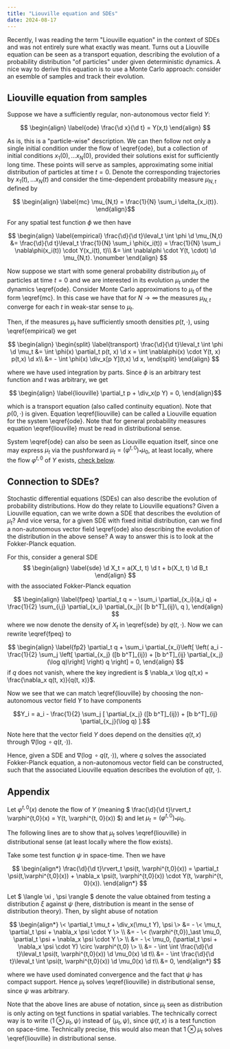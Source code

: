 ```yaml
---
title: "Liouville equation and SDEs"
date: 2024-08-17
---
```


Recently, I was reading the term "Liouville equation" in the context of SDEs and was not entirely sure what exactly was meant. Turns out a Liouville equation can be seen as a transport equation, describing the evolution of a probability distribution "of particles" under given deterministic dynamics. A nice way to derive this equation is to use a Monte Carlo approach: consider an esemble of samples and track their evolution.

## Liouville equation from samples

Suppose we have a sufficiently regular, non-autonomous vector field $Y$:

$$ \begin{align}
	\label{ode}
	\frac{\d x}{\d t} = Y(x,t)
\end{align} 
$$

As is, this is a "particle-wise" description. We can then follow not only a single initial condition under the flow of \eqref{ode}, but a collection of initial conditions $x_1(0), \dots x_N(0)$, provided their solutions exist for sufficiently long time. These points will serve as samples, approximating some initial distribution of particles at time $t=0$.
Denote the corresponding trajectories by $x_1(t), \dots x_N(t)$ and consider the time-dependent probability measure $\mu_{N,t}$ defined by 

$$
\begin{align}
\label{mc}
 \mu_{N,t} = \frac{1}{N} \sum_i \delta_{x_i(t)}.
 \end{align}$$

For any spatial test function $\phi$ we then have

$$ \begin{align}
\label{empirical}
	\frac{\d}{\d t}\leval_t \int \phi \d \mu_{N,t} &= \frac{\d}{\d t}\leval_t \frac{1}{N} \sum_i \phi(x_i(t)) =  \frac{1}{N} \sum_i \nabla\phi(x_i(t)) \cdot Y(x_i(t), t)\\
	&= \int \nabla\phi \cdot Y(t, \cdot) \d \mu_{N,t}. \nonumber
\end{align} 
$$

Now suppose we start with some general probability distribution $\mu_0$ of particles at time $t = 0$ and we are interested in its evolution $\mu_t$ under the dynamics \eqref{ode}.
Consider Monte Carlo approximations to $\mu_t$ of the form \eqref{mc}.
In this case we have that for $N \to \infty$ the measures $\mu_{N,t}$ converge for each $t$ in weak-star sense to $\mu_t$.

Then, if the measures $\mu_t$ have sufficiently smooth densities $p(t, \cdot)$, using \eqref{empirical} we get

$$ \begin{align}
\begin{split}
\label{transport}
	\frac{\d}{\d t}\leval_t \int \phi \d \mu_t &= \int \phi(x) \partial_t p(t, x) \d x = \int \nabla\phi(x) \cdot Y(t, x) p(t,x) \d x\\
	&= - \int \phi(x) \div_x[p Y](t,x) \d x,
	\end{split}
\end{align} 
$$

where we have used integration by parts. Since $\phi$ is an arbitrary test function and $t$ was arbitrary, we get

$$ \begin{align} 
\label{liouville}
\partial_t p + \div_x(p Y) = 0,
\end{align}$$

which is a transport equation (also called continuity equation). Note that $p(0, \cdot)$ is given. Equation \eqref{liouville} can be called a Liouville equation for the system \eqref{ode}. Note that for general probability measures equation \eqref{liouville} must be read in distributional sense.

System \eqref{ode} can also be seen as Liouville equation itself, since one may express $\mu_t$ via the pushforward $\mu_t = (\varphi^{t,0})_\ast \mu_0$, at least locally, where the flow $\varphi^{t,0}$ of $Y$ exists, [check below](#appendix).

## Connection to SDEs?

Stochastic differential equations (SDEs) can also describe the evolution of probability distributions. How do they relate to Liouville equations?
Given a Liouville equation, can we write down a SDE that describes the evolution of $\mu_t$? 
And vice versa, for a given SDE with fixed initial distribution, can we find a non-autonomous vector field \eqref{ode} also describing the evolution of the distribution in the above sense?
A way to answer this is to look at the Fokker-Planck equation.

For this, consider a general SDE
$$
\begin{align}
\label{sde}
\d X_t = a(X_t, t) \d t + b(X_t, t) \d B_t
\end{align}
$$
with the associated Fokker-Planck equation

$$
\begin{align}
\label{fpeq}
\partial_t q = - \sum_i \partial_{x_i}(a_i q) + \frac{1}{2} \sum_{i,j} \partial_{x_i} \partial_{x_j}( [b b^T]_{ij}\, q ),
\end{align}
$$
where we now denote the density of $X_t$ in \eqref{sde} by $q(t, \cdot)$. Now we can rewrite \eqref{fpeq} to

$$
\begin{align}
\label{fp2}
\partial_t q + \sum_i \partial_{x_i}\left[ \left(  a_i  - \frac{1}{2} \sum_j \left[ \partial_{x_j} ([b b^T]_{ij}) + [b b^T]_{ij} \partial_{x_j}(\log q)\right] \right) q  \right] = 0,
\end{align}
$$
if $q$ does not vanish, where the key ingredient is $ \nabla_x \log q(t,x) = \frac{\nabla_x q(t, x)}{q(t, x)}$.

Now we see that we can match \eqref{liouville} by choosing the non-autonomous vector field $Y$ to have components

$$Y_i = a_i  - \frac{1}{2} \sum_j [ \partial_{x_j} ([b b^T]_{ij}) + [b b^T]_{ij} \partial_{x_j}(\log q)  ].$$

Note here that the vector field $Y$ does depend on the densities $q(t, x)$ through $\nabla( \log \circ q(t, \cdot))$. 

Hence, given a SDE and $\nabla( \log \circ q(t, \cdot))$, where $q$ solves the associated Fokker-Planck equation, a non-autonomous vector field can be constructed, such that the associated Liouville equation describes the evolution of $q(t, \cdot)$.

## Appendix

Let $\varphi^{t,0}(x)$ denote the flow of $Y$ (meaning $ \frac{\d}{\d t}\rvert_t \varphi^{t,0}(x) = Y(t, \varphi^{t, 0}(x)) $)
and let $\mu_t = (\varphi^{t,0})_\ast \mu_0$. 

The following lines are to show that $\mu_t$ solves \eqref{liouville} in distributional sense (at least locally where the flow exists).

Take some test function $\psi$ in space-time. Then we have

$$
\begin{align*}
\frac{\d}{\d t}\rvert_t \psi(t, \varphi^{t,0}(x)) = \partial_t \psi(t,\varphi^{t,0}(x)) + \nabla_x \psi(t, \varphi^{t,0}(x)) \cdot Y(t, \varphi^{t, 0}(x)).
\end{align*}
$$

Let $ \langle \xi , \psi \rangle $ denote the value obtained from testing a distribution $\xi$ against $\psi$ (here, distribution is meant in the sense of distribution theory). Then, by slight abuse of notation

$$
\begin{align*}
\< \partial_t \mu_t + \div_x(\mu_t Y), \psi \> &= - \< \mu_t, \partial_t \psi + \nabla_x \psi \cdot Y \> \\
&= - \< (\varphi^{t,0})_\ast \mu_0, \partial_t \psi + \nabla_x \psi \cdot Y \> \\
&= - \< \mu_0, (\partial_t \psi + \nabla_x \psi \cdot Y) \circ \varphi^{t,0} \> \\
&= - \int \int \frac{\d}{\d t}\leval_t \psi(t, \varphi^{t,0}(x)) \d \mu_0(x) \d t\\
&= - \int \frac{\d}{\d t}\leval_t \int \psi(t, \varphi^{t,0}(x)) \d \mu_0(x) \d t\\
&= 0,
\end{align*}
$$

where we have used dominated convergence and the fact that $\psi$ has compact support. Hence $\mu_t$ solves \eqref{liouville} in distributional sense, since $\psi$ was arbitrary.

Note that the above lines are abuse of notation, since $\mu_t$ seen as distribution is only acting on test functions in spatial variables. The technically correct way is to write $\langle 1 \otimes \mu_t, \psi \rangle$ instead of $\langle \mu_t, \psi \rangle$, since $\psi(t,x)$ is a test function on space-time. Technically precise, this would also mean that $1 \otimes \mu_t$ solves \eqref{liouville} in distributional sense.



